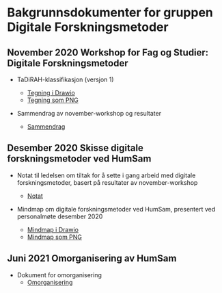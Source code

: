 # Bakgrunnsdokumenter for gruppen Digitale Forskningsmetoder

## November 2020 Workshop for Fag og Studier: Digitale Forskningsmetoder

- TaDiRAH-klassifikasjon (versjon 1)
  - [Tegning i Drawio](/dokumenter/2020_tadirah_classification.drawio)
  - [Tegning som PNG](/dokumenter/2020_tadirah_classification_viz.png)

- Sammendrag av november-workshop og resultater
  - [Sammendrag](2020_sammendrag_dig-forsk-workshop.pdf)

## Desember 2020 Skisse digitale forskningsmetoder ved HumSam

- Notat til ledelsen om tiltak for å sette i gang arbeid med digitale forskningsmetoder, basert på resultater av november-workshop
  - [Notat](/dokumenter/tiltak_dig-forsk.pdf)

- Mindmap om digitale forskningsmetoder ved HumSam, presentert ved personalmøte desember 2020
  - [Mindmap i Drawio](2020_dig-forsk_mindmap.drawio)
  - [Mindmap som PNG](2020_dig-forsk_mindmap.png)

## Juni 2021 Omorganisering av HumSam

- Dokument for omorganisering
  - [Omorganisering](2021_omorganisering_humsam.pdf)
